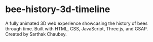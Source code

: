 # bee-history-3d-timeline
A fully animated 3D web experience showcasing the history of bees through time. Built with HTML, CSS, JavaScript, Three.js, and GSAP. Created by Sarthak Chaubey.

